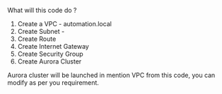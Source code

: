 What will this code do ?

1) Create a VPC - automation.local
2) Create Subnet - 
3) Create Route
4) Create Internet Gateway
5) Create Security Group
6) Create Aurora Cluster

Aurora cluster will be launched in mention VPC from this code, you can modify as per you requirement.

